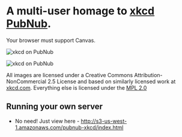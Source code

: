 # A multi-user homage to [xkcd PubNub](http://s3-us-west-1.amazonaws.com/pubnub-xkcd/index.html).

Your browser must support Canvas.

![xkcd on PubNub](http://s3-us-west-1.amazonaws.com/pubnub-xkcd/pubnub-xkcd.png "xkcd on PubNub")

![xkcd on PubNub](https://pubnub.s3.amazonaws.com/2012/pubnub-large.png "xkcd on PubNub")

All images are licensed under a Creative Commons Attribution-NonCommercial 2.5
License and based on similarly licensed work at
[xkcd.com](http://xkcd.com/license.html).  Everything else is licensed under
the [MPL 2.0](http://www.mozilla.org/MPL/2.0/)

## Running your own server

- No need!  Just view here - http://s3-us-west-1.amazonaws.com/pubnub-xkcd/index.html

